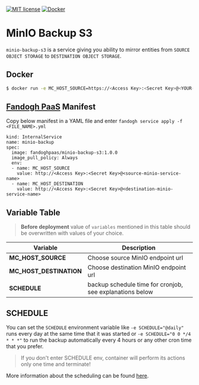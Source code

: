 [![MIT license][license-image]][license-url]
[![Docker][docker-image]][docker-url]

[license-image]: https://img.shields.io/badge/license-MIT-blue.svg
[license-url]: https://github.com/fandoghpaas/minio-backup-s3/blob/master/LICENSE

[docker-image]: https://img.shields.io/docker/pulls/fandoghpaas/minio-backup-s3.svg
[docker-url]: https://hub.docker.com/r/fandoghpaas/minio-backup-s3/

# MinIO Backup S3
`minio-backup-s3` is a service giving you ability to mirror entities from `SOURCE OBJECT STORAGE` to `DESTINATION OBJECT STORAGE`.

## Docker

```sh
$ docker run -e MC_HOST_SOURCE=https://<Access Key>:<Secret Key>@<YOUR-S3-ENDPOINT> -e MC_HOST_DESTINATION=https://<Access Key>:<Secret Key>@<YOUR-S3-ENDPOINT> fandoghpaas/minio-backup-s3:<IMAGE_VERSION>
```


## [Fandogh PaaS](https://docs.fandogh.cloud) Manifest
Copy below manifest in a YAML file and enter `fandogh service apply -f <FILE_NAME>.yml`
```
kind: InternalService
name: minio-backup
spec:
  image: fandoghpaas/minio-backup-s3:1.0.0
  image_pull_policy: Always
  env:
  - name: MC_HOST_SOURCE
    value: http://<Access Key>:<Secret Key>@<source-minio-service-name>
  - name: MC_HOST_DESTINATION
    value: http://<Access Key>:<Secret Key>@<destination-minio-service-name>
```

## Variable Table

>  **Before deployment** value of `variables` mentioned in this table should be overwritten with values of your choice.

|Variable | Description |
|--- |--- |
|**MC_HOST_SOURCE** | Choose source MinIO endpoint url
|**MC_HOST_DESTINATION** | Choose destination MinIO endpoint url
|**SCHEDULE** | backup schedule time for cronjob, see explanations below


## SCHEDULE
You can set the `SCHEDULE` environment variable like `-e SCHEDULE="@daily"` runs every day at the same time that it was started or `-e SCHEDULE="0 0 */4 * * *"` to run the backup automatically every 4 hours or any other cron time that you prefer.

> If you don't enter SCHEDULE env, container will perform its actions only one time and terminate!

More information about the scheduling can be found [here](http://godoc.org/github.com/robfig/cron#hdr-Predefined_schedules).

